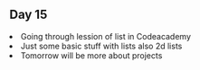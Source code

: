 ## Day 15

<li> Going through lession of list in Codeacademy
<li> Just some basic stuff with lists also 2d lists
<li> Tomorrow will be more about projects
